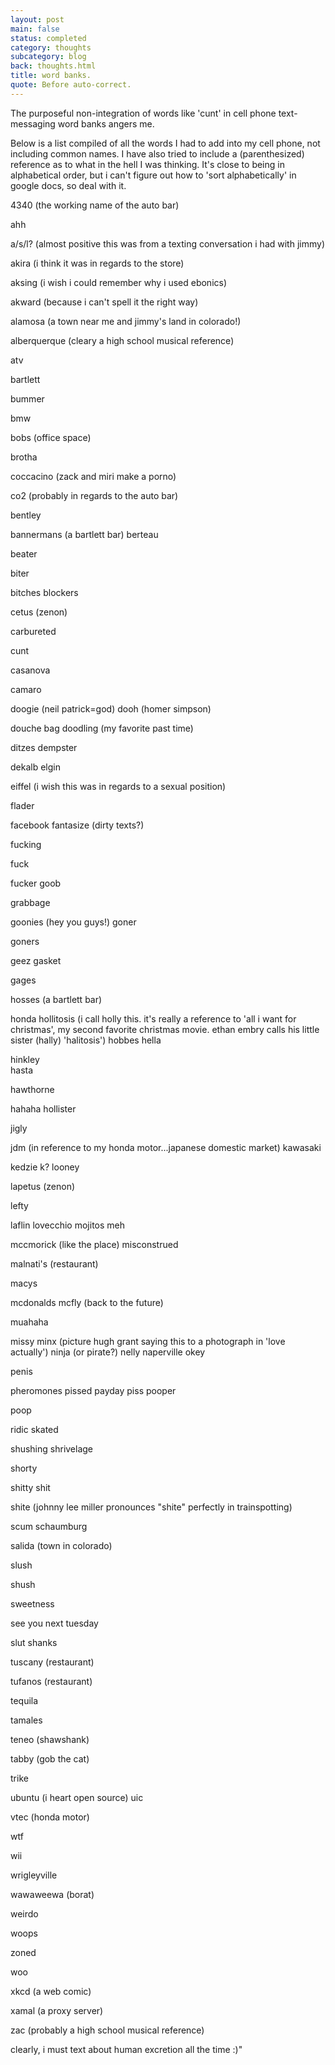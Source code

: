 ```yaml
---
layout: post
main: false
status: completed
category: thoughts
subcategory: blog
back: thoughts.html
title: word banks.
quote: Before auto-correct.
---
```


The purposeful non-integration of words like 'cunt' in cell phone text-messaging word banks angers me.

Below is a list compiled of all the words I had to add into my cell phone, not including common names. I have also tried to include a (parenthesized) reference as to what in the hell I was thinking. It's close to being in alphabetical order, but i can't figure out how to 'sort alphabetically' in google docs, so deal with it.

4340 (the working name of the auto bar)

ahh

a/s/l? (almost positive this was from a texting conversation i had with jimmy)

akira (i think it was in regards to the store)

aksing (i wish i could remember why i used ebonics)

akward (because i can't spell it the right way)

alamosa (a town near me and jimmy's land in colorado!)

alberquerque (cleary a high school musical reference)

atv

bartlett 

bummer

bmw

bobs (office space)

brotha

coccacino (zack and miri make a porno)

co2 (probably in regards to the auto bar)

bentley

bannermans (a bartlett bar)
berteau

beater

biter

bitches
blockers

cetus (zenon)

carbureted

cunt

casanova

camaro

doogie (neil patrick=god)
dooh (homer simpson)

douche bag
doodling (my favorite past time)

ditzes
dempster

dekalb
elgin

eiffel (i wish this was in regards to a sexual position)

flader

facebook
fantasize (dirty texts?)

fucking

fuck

fucker
goob

grabbage

goonies (hey you guys!)
goner

goners

geez
gasket

gages

hosses (a bartlett bar)

honda
hollitosis (i call holly this. it's really a reference to 'all i want for christmas', my second favorite christmas movie. ethan embry calls his little sister (hally) 'halitosis')
hobbes
hella

hinkley<br>hasta

hawthorne

hahaha
hollister

jigly

jdm (in reference to my honda motor...japanese domestic market)
kawasaki

kedzie
k?
looney

lapetus (zenon)

lefty

laflin
lovecchio
mojitos
meh

mccmorick (like the place)
misconstrued

malnati's (restaurant)

macys

mcdonalds
mcfly (back to the future)

muahaha

missy
minx (picture hugh grant saying this to a photograph in 'love actually')
ninja (or pirate?)
nelly
naperville
okey

penis

pheromones
pissed
payday
piss
pooper

poop

ridic
skated

shushing
shrivelage

shorty

shitty
shit

shite (johnny lee miller pronounces "shite" perfectly in trainspotting)

scum
schaumburg

salida (town in colorado)

slush

shush

sweetness

see you next tuesday

slut
shanks

tuscany (restaurant)

tufanos (restaurant)

tequila

tamales

teneo (shawshank)

tabby (gob the cat)

trike

ubuntu (i heart open source)
uic

vtec (honda motor)

wtf

wii

wrigleyville

wawaweewa (borat)

weirdo

woops

zoned

woo

xkcd (a web comic)

xamal (a proxy server)

zac (probably a high school musical reference)

clearly, i must text about human excretion all the time :)"